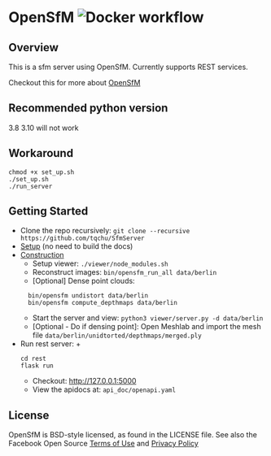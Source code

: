 OpenSfM ![Docker workflow](https://github.com/mapillary/opensfm/workflows/Docker%20CI/badge.svg)
=======

## Overview
This is a sfm server using OpenSfM. Currently supports REST services.

Checkout this for more about [OpenSfM](https://opensfm.org/docs/using.html)

## Recommended python version
3.8
3.10 will not work

## Workaround
```
chmod +x set_up.sh
./set_up.sh
./run_server
```

## Getting Started

- Clone the repo recursively: `git clone --recursive https://github.com/tqchu/SfmServer`
- [Setup](https://opensfm.org/docs/building.html) (no need to build the docs)
- [Construction](https://opensfm.org/docs/using.html)
  + Setup viewer: `./viewer/node_modules.sh`
  + Reconstruct images: `bin/opensfm_run_all data/berlin`
  + [Optional] Dense point clouds:
  ```
    bin/opensfm undistort data/berlin
    bin/opensfm compute_depthmaps data/berlin
  ```
  + Start the server and view: `python3 viewer/server.py -d data/berlin`
  + [Optional - Do if densing point]: Open Meshlab and import the mesh file `data/berlin/unidtorted/depthmaps/merged.ply`
- Run rest server:
  + 
    ```
    cd rest
    flask run
    ```
  + Checkout: http://127.0.0.1:5000
  + View the apidocs at: `api_doc/openapi.yaml`
## License
OpenSfM is BSD-style licensed, as found in the LICENSE file.  See also the Facebook Open Source [Terms of Use][] and [Privacy Policy][]

[Terms of Use]: https://opensource.facebook.com/legal/terms (Facebook Open Source - Terms of Use)
[Privacy Policy]: https://opensource.facebook.com/legal/privacy (Facebook Open Source - Privacy Policy)
